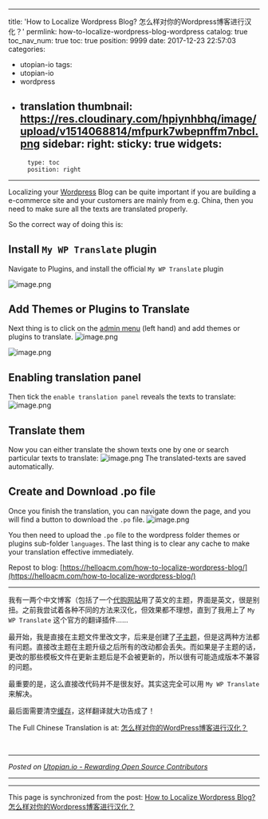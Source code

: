 
---
title: 'How to Localize Wordpress Blog? 怎么样对你的Wordpress博客进行汉化？'
permlink: how-to-localize-wordpress-blog-wordpress
catalog: true
toc_nav_num: true
toc: true
position: 9999
date: 2017-12-23 22:57:03
categories:
- utopian-io
tags:
- utopian-io
- wordpress
- translation
thumbnail: https://res.cloudinary.com/hpiynhbhq/image/upload/v1514068814/mfpurk7wbepnffm7nbcl.png
sidebar:
    right:
        sticky: true
widgets:
    -
        type: toc
        position: right
---


Localizing your [Wordpress](https://helloacm.com/how-to-hide-feature-image-of-posts-in-wordpress/) Blog can be quite important if you are building a e-commerce site and your customers are mainly from e.g. China, then you need to make sure all the texts are translated properly.

So the correct way of doing this is:

## Install `My WP Translate` plugin
Navigate to Plugins, and install the official `My WP Translate` plugin

![image.png](https://res.cloudinary.com/hpiynhbhq/image/upload/v1514068814/mfpurk7wbepnffm7nbcl.png)

## Add Themes or Plugins to Translate
Next thing is to click on the [admin menu](https://helloacm.com/how-to-add-menu-in-the-wordpress-top-admin-bar/) (left hand) and add themes or plugins to translate.
![image.png](https://res.cloudinary.com/hpiynhbhq/image/upload/v1514068910/az9eco150wtvotxhduia.png)

![image.png](https://res.cloudinary.com/hpiynhbhq/image/upload/v1514068931/jtm4i7lhnx1ec1lefkob.png)

## Enabling translation panel
Then tick the `enable translation panel` reveals the texts to translate:
![image.png](https://res.cloudinary.com/hpiynhbhq/image/upload/v1514068989/bpy5wmi8lyajvste0ptb.png)

## Translate them
Now you can either translate the shown texts one by one or search particular texts to translate:
![image.png](https://res.cloudinary.com/hpiynhbhq/image/upload/v1514069092/kjraj3ra9rufjtquvjyl.png)
The translated-texts are saved automatically.

## Create and Download .po file
Once you finish the translation, you can navigate down the page, and you will find a button to download the `.po` file.
![image.png](https://res.cloudinary.com/hpiynhbhq/image/upload/v1514069166/xawmmmjucyum9xkx3a6y.png)

You then need to upload the `.po` file to the wordpress folder themes or plugins sub-folder `languages`. The last thing is to clear any cache to make your translation effective immediately.

Repost to blog: [https://helloacm.com/how-to-localize-wordpress-blog/](https://helloacm.com/how-to-localize-wordpress-blog/)

--------------------------------------------------------------------
我有一两个中文博客（包括了一个[代购网站](https://happyukgo.com)用了英文的主题，界面是英文，很是别扭。之前我尝试着各种不同的方法来汉化，但效果都不理想，直到了我用上了 `My WP Translate` 这个官方的翻译插件……

最开始，我是直接在主题文件里改文字，后来是创建了[子主题](https://justyy.com/archives/1581)，但是这两种方法都有问题。直接改主题在主题升级之后所有的改动都会丢失。而如果是子主题的话，更改的那些模板文件在更新主题后是不会被更新的，所以很有可能造成版本不兼容的问题。

最重要的是，这么直接改代码并不是很友好。其实这完全可以用 `My WP Translate` 来解决。

最后面需要清空[缓存](https://justyy.com/archives/2971)，这样翻译就大功告成了！

The Full Chinese Translation is at: [怎么样对你的WordPress博客进行汉化？](https://justyy.com/archives/5742)

<br /><hr/><em>Posted on <a href="https://utopian.io/utopian-io/@justyy/how-to-localize-wordpress-blog-wordpress">Utopian.io -  Rewarding Open Source Contributors</a></em><hr/>

- - -

This page is synchronized from the post: [How to Localize Wordpress Blog? 怎么样对你的Wordpress博客进行汉化？](https://steemit.com/@justyy/how-to-localize-wordpress-blog-wordpress)
